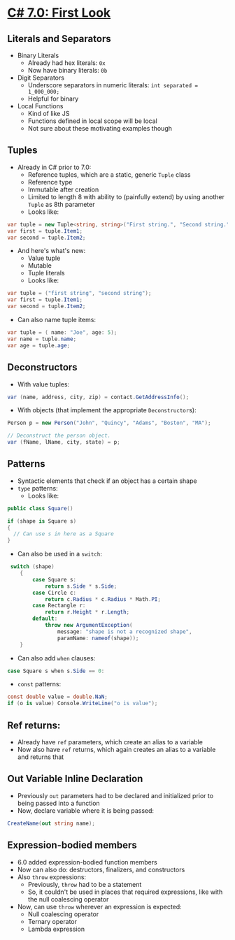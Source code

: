 # [C# 7.0: First Look](https://www.lynda.com/C-tutorials/C-7-First-Look/555879-2.html)

## Literals and Separators

+ Binary Literals
  + Already had hex literals: `0x`
  + Now have binary literals: `0b`
+ Digit Separators
  + Underscore separators in numeric literals: `int separated = 1_000_000;`
  + Helpful for binary
+ Local Functions
  + Kind of like JS
  + Functions defined in local scope will be local
  + Not sure about these motivating examples though
  
## Tuples

+ Already in C# prior to 7.0:
  + Reference tuples, which are a static, generic `Tuple` class
  + Reference type
  + Immutable after creation
  + Limited to length 8 with ability to (painfully extend) by using another `Tuple` as 8th parameter
  + Looks like:
  
```csharp
var tuple = new Tuple<string, string>("First string.", "Second string.");
var first = tuple.Item1;
var second = tuple.Item2;
```

+ And here's what's new:
  + Value tuple
  + Mutable
  + Tuple literals
  + Looks like:
  
```csharp
var tuple = ("first string", "second string");
var first = tuple.Item1;
var second = tuple.Item2;
```

  + Can also name tuple items:

```csharp
var tuple = ( name: "Joe", age: 5);
var name = tuple.name;
var age = tuple.age;
```

## Deconstructors

+ With value tuples:

```csharp
var (name, address, city, zip) = contact.GetAddressInfo();
```

+  With objects (that implement the appropriate `Deconstructor`s):

```csharp
Person p = new Person("John", "Quincy", "Adams", "Boston", "MA");

// Deconstruct the person object.
var (fName, lName, city, state) = p;
```

## Patterns

+ Syntactic elements that check if an object has a certain shape
+ `type` patterns:
  + Looks like:

```csharp
public class Square()

if (shape is Square s)
{
  // Can use s in here as a Square
}
```

  + Can also be used in a `switch`:
  
```csharp
 switch (shape)
    {
        case Square s:
            return s.Side * s.Side;
        case Circle c:
            return c.Radius * c.Radius * Math.PI;
        case Rectangle r:
            return r.Height * r.Length;
        default:
            throw new ArgumentException(
                message: "shape is not a recognized shape",
                paramName: nameof(shape));
    }
```
  + Can also add `when` clauses:
  
```csharp
case Square s when s.Side == 0:
```

+ `const` patterns:

```csharp
const double value = double.NaN;
if (o is value) Console.WriteLine("o is value");
```

## Ref returns:

+ Already have `ref` parameters, which create an alias to a variable
+ Now also have `ref` returns, which again creates an alias to a variable and returns that

## Out Variable Inline Declaration

+ Previously `out` parameters had to be declared and initialized prior to being passed into a function
+ Now, declare variable where it is being passed:

```csharp
CreateName(out string name);
```

## Expression-bodied members

+ 6.0 added expression-bodied function members
+ Now can also do: destructors, finalizers, and constructors
+ Also `throw` expressions:
  + Previously, `throw` had to be a statement
  + So, it couldn't be used in places that required expressions, like with the null coalescing operator
+ Now, can use `throw` wherever an expression is expected:
  + Null coalescing operator
  + Ternary operator
  + Lambda expression
